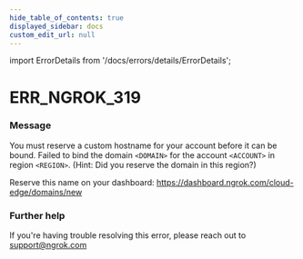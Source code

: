 ```yaml
---
hide_table_of_contents: true
displayed_sidebar: docs
custom_edit_url: null
---
```


import ErrorDetails from '/docs/errors/details/ErrorDetails';

# ERR_NGROK_319

### Message
You must reserve a custom hostname for your account before it can be bound.
Failed to bind the domain `<DOMAIN>` for the account `<ACCOUNT>` in region `<REGION>`.
(Hint: Did you reserve the domain in this region?)

Reserve this name on your dashboard: https://dashboard.ngrok.com/cloud-edge/domains/new

### Further help
If you're having trouble resolving this error, please reach out to [support@ngrok.com](mailto:support@ngrok.com?subject=Help%20with%20ERR_NGROK_319)

<ErrorDetails error='err_ngrok_319' />
